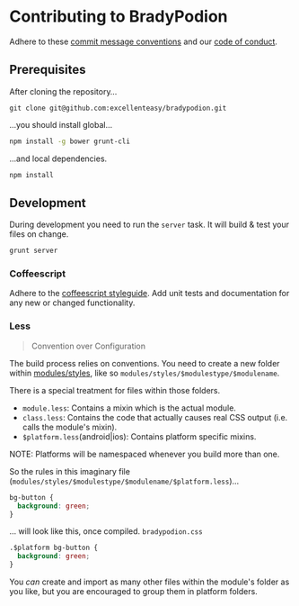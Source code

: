 # Contributing to BradyPodion

Adhere to these [commit message conventions](https://docs.google.com/document/d/1QrDFcIiPjSLDn3EL15IJygNPiHORgU1_OOAqWjiDU5Y) and our [code of conduct](CODE_OF_CONDUCT.md).

## Prerequisites

After cloning the repository…
```
git clone git@github.com:excellenteasy/bradypodion.git
```

…you should install global…
```bash
npm install -g bower grunt-cli
```

…and local dependencies.
```bash
npm install
```

## Development

During development you need to run the `server` task. It will build & test your files on change.
```bash
grunt server
```

### Coffeescript

Adhere to the [coffeescript styleguide](https://github.com/excellenteasy/styleguides/blob/master/coffee.md).
Add unit tests and documentation for any new or changed functionality.

### Less
> Convention over Configuration

The build process relies on conventions.
You need to create a new folder within [modules/styles](modules/styles), like so `modules/styles/$modulestype/$modulename`.

There is a special treatment for files within those folders.
* `module.less`: Contains a mixin which is the actual module.
* `class.less`: Contains the code that actually causes real CSS output (i.e. calls the module's mixin).
* `$platform.less`(android|ios): Contains platform specific mixins.

NOTE: Platforms will be namespaced whenever you build more than one.

So the rules in this imaginary file (`modules/styles/$modulestype/$modulename/$platform.less`)…

```css
bg-button {
  background: green;
}
```

… will look like this, once compiled.
`bradypodion.css`

```css
.$platform bg-button {
  background: green;
}
```

You *can* create and import as many other files within the module's folder as you like, but you are encouraged to group them in platform folders.

